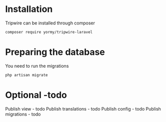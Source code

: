 # Installation

Tripwire can be installed through composer
```bash
composer require yormy/tripwire-laravel
```

# Preparing the database

You need to run the migrations
```bash
php artisan migrate
```

# Optional -todo
Publish view - todo
Publish translations - todo
Publish config - todo
Publish migrations - todo
